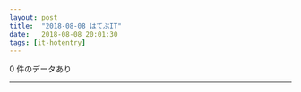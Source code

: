 ```yaml
---
layout: post
title:  "2018-08-08 はてぶIT"
date:   2018-08-08 20:01:30
tags: [it-hotentry]
---
```

0 件のデータあり

<hr>
